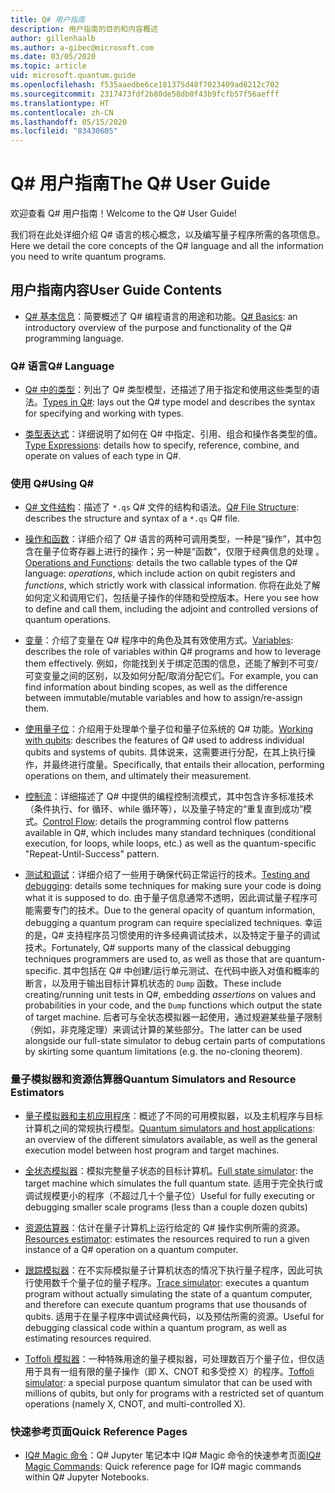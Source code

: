 ```yaml
---
title: Q# 用户指南
description: 用户指南的目的和内容概述
author: gillenhaalb
ms.author: a-gibec@microsoft.com
ms.date: 03/05/2020
ms.topic: article
uid: microsoft.quantum.guide
ms.openlocfilehash: f535aaedbe6ce181375d48f7023409ad8212c702
ms.sourcegitcommit: 2317473fdf2b80de58db0f43b9fcfb57f56aefff
ms.translationtype: HT
ms.contentlocale: zh-CN
ms.lasthandoff: 05/15/2020
ms.locfileid: "83430605"
---
```

# <a name="the-q-user-guide"></a><span data-ttu-id="b75ed-103">Q# 用户指南</span><span class="sxs-lookup"><span data-stu-id="b75ed-103">The Q# User Guide</span></span>

<span data-ttu-id="b75ed-104">欢迎查看 Q# 用户指南！</span><span class="sxs-lookup"><span data-stu-id="b75ed-104">Welcome to the Q# User Guide!</span></span> 

<span data-ttu-id="b75ed-105">我们将在此处详细介绍 Q# 语言的核心概念，以及编写量子程序所需的各项信息。</span><span class="sxs-lookup"><span data-stu-id="b75ed-105">Here we detail the core concepts of the Q# language and all the information you need to write quantum programs.</span></span>

## <a name="user-guide-contents"></a><span data-ttu-id="b75ed-106">用户指南内容</span><span class="sxs-lookup"><span data-stu-id="b75ed-106">User Guide Contents</span></span>

- <span data-ttu-id="b75ed-107">[Q# 基本信息](xref:microsoft.quantum.guide.basics)：简要概述了 Q# 编程语言的用途和功能。</span><span class="sxs-lookup"><span data-stu-id="b75ed-107">[Q# Basics](xref:microsoft.quantum.guide.basics): an introductory overview of the purpose and functionality of the Q# programming language.</span></span> 

### <a name="q-language"></a><span data-ttu-id="b75ed-108">Q# 语言</span><span class="sxs-lookup"><span data-stu-id="b75ed-108">Q# Language</span></span>

- <span data-ttu-id="b75ed-109">[Q# 中的类型](xref:microsoft.quantum.guide.types)：列出了 Q# 类型模型，还描述了用于指定和使用这些类型的语法。</span><span class="sxs-lookup"><span data-stu-id="b75ed-109">[Types in Q#](xref:microsoft.quantum.guide.types): lays out the Q# type model and describes the syntax for specifying and working with types.</span></span>

- <span data-ttu-id="b75ed-110">[类型表达式](xref:microsoft.quantum.guide.expressions)：详细说明了如何在 Q# 中指定、引用、组合和操作各类型的值。</span><span class="sxs-lookup"><span data-stu-id="b75ed-110">[Type Expressions](xref:microsoft.quantum.guide.expressions): details how to specify, reference, combine, and operate on values of each type in Q#.</span></span> 

### <a name="using-q"></a><span data-ttu-id="b75ed-111">使用 Q#</span><span class="sxs-lookup"><span data-stu-id="b75ed-111">Using Q#</span></span>

- <span data-ttu-id="b75ed-112">[Q# 文件结构](xref:microsoft.quantum.guide.filestructure)：描述了 `*.qs` Q# 文件的结构和语法。</span><span class="sxs-lookup"><span data-stu-id="b75ed-112">[Q# File Structure](xref:microsoft.quantum.guide.filestructure): describes the structure and syntax of a `*.qs` Q# file.</span></span>

- <span data-ttu-id="b75ed-113">[操作和函数](xref:microsoft.quantum.guide.operationsfunctions)：详细介绍了 Q# 语言的两种可调用类型，一种是“操作”，其中包含在量子位寄存器上进行的操作；另一种是“函数”，仅限于经典信息的处理 。</span><span class="sxs-lookup"><span data-stu-id="b75ed-113">[Operations and Functions](xref:microsoft.quantum.guide.operationsfunctions): details the two callable types of the Q# language: *operations*, which include action on qubit registers and *functions*, which strictly work with classical information.</span></span> 
    <span data-ttu-id="b75ed-114">你将在此处了解如何定义和调用它们，包括量子操作的伴随和受控版本。</span><span class="sxs-lookup"><span data-stu-id="b75ed-114">Here you see how to define and call them, including the adjoint and controlled versions of quantum operations.</span></span>

- <span data-ttu-id="b75ed-115">[变量](xref:microsoft.quantum.guide.variables)：介绍了变量在 Q# 程序中的角色及其有效使用方式。</span><span class="sxs-lookup"><span data-stu-id="b75ed-115">[Variables](xref:microsoft.quantum.guide.variables): describes the role of variables within Q# programs and how to leverage them effectively.</span></span> 
    <span data-ttu-id="b75ed-116">例如，你能找到关于绑定范围的信息，还能了解到不可变/可变变量之间的区别，以及如何分配/取消分配它们。</span><span class="sxs-lookup"><span data-stu-id="b75ed-116">For example, you can find information about binding scopes, as well as the difference between immutable/mutable variables and how to assign/re-assign them.</span></span>

- <span data-ttu-id="b75ed-117">[使用量子位](xref:microsoft.quantum.guide.qubits)：介绍用于处理单个量子位和量子位系统的 Q# 功能。</span><span class="sxs-lookup"><span data-stu-id="b75ed-117">[Working with qubits](xref:microsoft.quantum.guide.qubits): describes the features of Q# used to address individual qubits and systems of qubits.</span></span> 
    <span data-ttu-id="b75ed-118">具体说来，这需要进行分配，在其上执行操作，并最终进行度量。</span><span class="sxs-lookup"><span data-stu-id="b75ed-118">Specifically, that entails their allocation, performing operations on them, and ultimately their measurement.</span></span> 

- <span data-ttu-id="b75ed-119">[控制流](xref:microsoft.quantum.guide.controlflow)：详细描述了 Q# 中提供的编程控制流模式，其中包含许多标准技术（条件执行、for 循环、while 循环等），以及量子特定的“重复直到成功”模式。</span><span class="sxs-lookup"><span data-stu-id="b75ed-119">[Control Flow](xref:microsoft.quantum.guide.controlflow): details the programming control flow patterns available in Q#, which includes many standard techniques (conditional execution, for loops, while loops, etc.) as well as the quantum-specific "Repeat-Until-Success" pattern.</span></span>

- <span data-ttu-id="b75ed-120">[测试和调试](xref:microsoft.quantum.guide.testingdebugging)：详细介绍了一些用于确保代码正常运行的技术。</span><span class="sxs-lookup"><span data-stu-id="b75ed-120">[Testing and debugging](xref:microsoft.quantum.guide.testingdebugging): details some techniques for making sure your code is doing what it is supposed to do.</span></span> 
    <span data-ttu-id="b75ed-121">由于量子信息通常不透明，因此调试量子程序可能需要专门的技术。</span><span class="sxs-lookup"><span data-stu-id="b75ed-121">Due to the general opacity of quantum information, debugging a quantum program can require specialized techniques.</span></span> 
    <span data-ttu-id="b75ed-122">幸运的是，Q# 支持程序员习惯使用的许多经典调试技术，以及特定于量子的调试技术。</span><span class="sxs-lookup"><span data-stu-id="b75ed-122">Fortunately, Q# supports many of the classical debugging techniques programmers are used to, as well as those that are quantum-specific.</span></span> <span data-ttu-id="b75ed-123">其中包括在 Q# 中创建/运行单元测试、在代码中嵌入对值和概率的断言，以及用于输出目标计算机状态的 `Dump` 函数。</span><span class="sxs-lookup"><span data-stu-id="b75ed-123">These include creating/running unit tests in Q#, embedding *assertions* on values and probabilities in your code, and the `Dump` functions which output the state of target machine.</span></span> 
    <span data-ttu-id="b75ed-124">后者可与全状态模拟器一起使用，通过规避某些量子限制（例如，非克隆定理）来调试计算的某些部分。</span><span class="sxs-lookup"><span data-stu-id="b75ed-124">The latter can be used alongside our full-state simulator to debug certain parts of computations by skirting some quantum limitations (e.g. the no-cloning theorem).</span></span>

### <a name="quantum-simulators-and-resource-estimators"></a><span data-ttu-id="b75ed-125">量子模拟器和资源估算器</span><span class="sxs-lookup"><span data-stu-id="b75ed-125">Quantum Simulators and Resource Estimators</span></span>

- <span data-ttu-id="b75ed-126">[量子模拟器和主机应用程序](xref:microsoft.quantum.machines)：概述了不同的可用模拟器，以及主机程序与目标计算机之间的常规执行模型。</span><span class="sxs-lookup"><span data-stu-id="b75ed-126">[Quantum simulators and host applications](xref:microsoft.quantum.machines): an overview of the different simulators available, as well as the general execution model between host program and target machines.</span></span>

- <span data-ttu-id="b75ed-127">[全状态模拟器](xref:microsoft.quantum.machines.full-state-simulator)：模拟完整量子状态的目标计算机。</span><span class="sxs-lookup"><span data-stu-id="b75ed-127">[Full state simulator](xref:microsoft.quantum.machines.full-state-simulator): the target machine which simulates the full quantum state.</span></span> <span data-ttu-id="b75ed-128">适用于完全执行或调试规模更小的程序（不超过几十个量子位）</span><span class="sxs-lookup"><span data-stu-id="b75ed-128">Useful for fully executing or debugging smaller scale programs (less than a couple dozen qubits)</span></span>

- <span data-ttu-id="b75ed-129">[资源估算器](xref:microsoft.quantum.machines.resources-estimator)：估计在量子计算机上运行给定的 Q# 操作实例所需的资源。</span><span class="sxs-lookup"><span data-stu-id="b75ed-129">[Resources estimator](xref:microsoft.quantum.machines.resources-estimator): estimates the resources required to run a given instance of a Q# operation on a quantum computer.</span></span>

- <span data-ttu-id="b75ed-130">[跟踪模拟器](xref:microsoft.quantum.machines.qc-trace-simulator.intro)：在不实际模拟量子计算机状态的情况下执行量子程序，因此可执行使用数千个量子位的量子程序。</span><span class="sxs-lookup"><span data-stu-id="b75ed-130">[Trace simulator](xref:microsoft.quantum.machines.qc-trace-simulator.intro): executes a quantum program without actually simulating the state of a quantum computer, and therefore can execute quantum programs that use thousands of qubits.</span></span> <span data-ttu-id="b75ed-131">适用于在量子程序中调试经典代码，以及预估所需的资源。</span><span class="sxs-lookup"><span data-stu-id="b75ed-131">Useful for debugging classical code within a quantum program, as well as estimating resources required.</span></span>

- <span data-ttu-id="b75ed-132">[Toffoli 模拟器](xref:microsoft.quantum.machines.toffoli-simulator)：一种特殊用途的量子模拟器，可处理数百万个量子位，但仅适用于具有一组有限的量子操作（即 X、CNOT 和多受控 X）的程序。</span><span class="sxs-lookup"><span data-stu-id="b75ed-132">[Toffoli simulator](xref:microsoft.quantum.machines.toffoli-simulator): a special purpose quantum simulator that can be used with millions of qubits, but only for programs with a restricted set of quantum operations (namely X, CNOT, and multi-controlled X).</span></span>

### <a name="quick-reference-pages"></a><span data-ttu-id="b75ed-133">快速参考页面</span><span class="sxs-lookup"><span data-stu-id="b75ed-133">Quick Reference Pages</span></span>

- <span data-ttu-id="b75ed-134">[IQ# Magic 命令](xref:microsoft.quantum.guide.quickref.iqsharp)：Q# Jupyter 笔记本中 IQ# Magic 命令的快速参考页面</span><span class="sxs-lookup"><span data-stu-id="b75ed-134">[IQ# Magic Commands](xref:microsoft.quantum.guide.quickref.iqsharp): Quick reference page for IQ# magic commands within Q# Jupyter Notebooks.</span></span>
